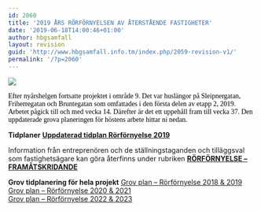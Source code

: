 ```yaml
---
id: 2060
title: '2019 ÅRS RÖRFÖRNYELSEN AV ÅTERSTÅENDE FASTIGHETER'
date: '2019-06-18T14:00:46+01:00'
author: hbgsamfall
layout: revision
guid: 'http://www.hbgsamfall.info.tm/index.php/2059-revision-v1/'
permalink: '/?p=2060'
---
```


[![](http://www.hbgsamfall.win/wp-content/uploads/2014/03/wizard-id-plumber-510x167.jpg)](http://www.hbgsamfall.win/wp-content/uploads/2014/03/wizard-id-plumber-510x167.jpg)

<span style="color: #000000; font-family: Calibri;">Efter nyårshelgen fortsatte projektet i område 9. Det var huslängor på Sleipnergatan, Friherregatan och Bruntegatan som omfattades i den första delen av etapp 2, 2019. Arbetet pågick till och med vecka 14. Därefter är det ett uppehåll fram till vecka 37. Den uppdaterade grova planeringen för höstens arbete hittar ni nedan.</span>

**Tidplaner** [**Uppdaterad tidplan Rörförnyelse 2019**](http://www.hbgsamfall.win/wp-content/uploads/2019/06/Uppdaterad-tidplan-Rörförnyelse-2019.pdf)

Information från entreprenören och de ställningstaganden och tilläggsval som fastighetsägare kan göra återfinns under rubriken **[RÖRFÖRNYELSE – FRAMÅTSKRIDANDE](http://www.hbgsamfall.win/index.php/information-2/rorfornyelse-framatskridande/)**

**Grov tidplanering för hela projekt** [Grov plan – Rörförnyelse 2018 &amp; 2019  ](http://www.hbgsamfall.win/wp-content/uploads/2018/08/Grov-plan-Rörförnyelse-2018-2019.pdf)[Grov plan – Rörförnyelse 2020 &amp; 2021](http://www.hbgsamfall.win/wp-content/uploads/2018/08/Grov-plan-Rörförnyelse-2020-2021.pdf)  
[Grov plan – Rörförnyelse 2022 &amp; 2023](http://www.hbgsamfall.win/wp-content/uploads/2018/08/Grov-plan-Rörförnyelse-2022-2023.pdf)